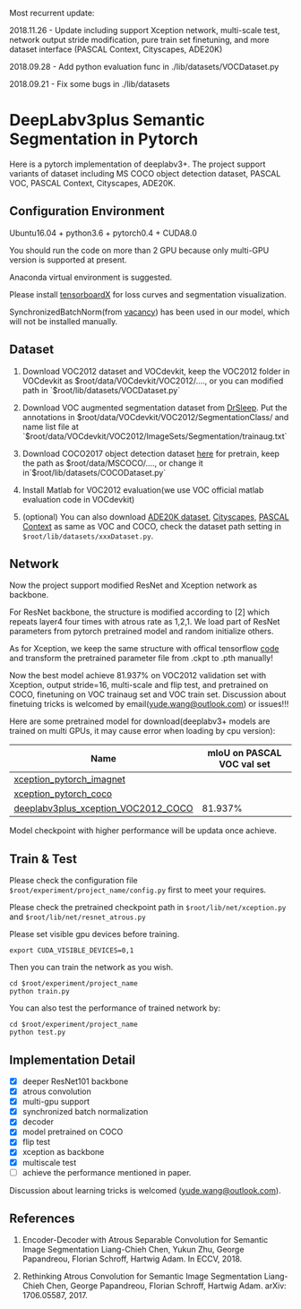 Most recurrent update:

2018.11.26 - Update including support Xception network, multi-scale test, network output stride modification, pure train set finetuning, and more dataset interface (PASCAL Context, Cityscapes, ADE20K)  

2018.09.28 - Add python evaluation func in ./lib/datasets/VOCDataset.py

2018.09.21 - Fix some bugs in ./lib/datasets

# DeepLabv3plus Semantic Segmentation in Pytorch

Here is a pytorch implementation of deeplabv3+. The project support variants of dataset including MS COCO object detection dataset, PASCAL VOC, PASCAL Context, Cityscapes, ADE20K. 


## Configuration Environment

Ubuntu16.04 + python3.6 + pytorch0.4 + CUDA8.0

You should run the code on more than 2 GPU because only multi-GPU version is supported at present.

Anaconda virtual environment is suggested.

Please install [tensorboardX](https://github.com/lanpa/tensorboardX) for loss curves and segmentation visualization. 

SynchronizedBatchNorm(from [vacancy](https://github.com/vacancy/Synchronized-BatchNorm-PyTorch)) has been used in our model, which will not be installed manually.

## Dataset
1. Download VOC2012 dataset and VOCdevkit, keep the VOC2012 folder in VOCdevkit as $root/data/VOCdevkit/VOC2012/...., or you can modified path in `$root/lib/datasets/VOCDataset.py`

2. Download VOC augmented segmentation dataset from [DrSleep](https://www.dropbox.com/s/oeu149j8qtbs1x0/SegmentationClassAug.zip?dl=0). Put the annotations in $root/data/VOCdevkit/VOC2012/SegmentationClass/ and name list file at `$root/data/VOCdevkit/VOC2012/ImageSets/Segmentation/trainaug.txt`

3. Download COCO2017 object detection dataset [here](http://cocodataset.org/#download) for pretrain, keep the path as $root/data/MSCOCO/...., or change it in`$root/lib/datasets/COCODataset.py`

4. Install Matlab for VOC2012 evaluation(we use VOC official matlab evaluation code in VOCdevkit)

5. (optional) You can also download [ADE20K dataset](http://sceneparsing.csail.mit.edu/), [Cityscapes](https://www.cityscapes-dataset.com), [PASCAL Context](https://cs.stanford.edu/~roozbeh/pascal-context/) as same as VOC and COCO, check the dataset path setting in `$root/lib/datasets/xxxDataset.py`.

## Network

Now the project support modified ResNet and Xception network as backbone. 

For ResNet backbone, the structure is modified according to [2] which repeats layer4 four times with atrous rate as 1,2,1. We load part of ResNet parameters from pytorch pretrained model and random initialize others.

As for Xception, we keep the same structure with offical tensorflow [code](https://github.com/tensorflow/models/tree/master/research/deeplab) and transform the pretrained parameter file from .ckpt to .pth manually!

Now the best model achieve 81.937% on VOC2012 validation set with Xception, output stride=16, multi-scale and flip test, and pretrained on COCO, finetuning on VOC trainaug set and VOC train set. Discussion about finetuing tricks is welcomed by email(yude.wang@outlook.com) or issues!!!

Here are some pretrained model for download(deeplabv3+ models are trained on multi GPUs, it may cause error when loading by cpu version):

| Name                                                                                                       | mIoU on PASCAL VOC val set |
|------------------------------------------------------------------------------------------------------------|----------------------------|
| [xception_pytorch_imagnet](https://drive.google.com/open?id=1_j_mE07tiV24xXOJw4XDze0-a0NAhNVi)             |                            |
| [xception_pytorch_coco](https://drive.google.com/open?id=1J7B1ewMSEH2yuV_Tm8dyah6ieSHbUgA-)                |                            |
| [deeplabv3plus_xception_VOC2012_COCO](https://drive.google.com/open?id=1hE6jEWa3PVbJOI1eldARj2UWx-qWQvOm)  | 81.937%                    |


Model checkpoint with higher performance will be updata once achieve. 

## Train & Test

Please check the configuration file `$root/experiment/project_name/config.py` first to meet your requires.

Please check the pretrained checkpoint path in `$root/lib/net/xception.py` and `$root/lib/net/resnet_atrous.py`

Please set visible gpu devices before training.

```
export CUDA_VISIBLE_DEVICES=0,1
``` 

Then you can train the network as you wish.

```
cd $root/experiment/project_name
python train.py
```

You can also test the performance of trained network by:

```
cd $root/experiment/project_name
python test.py
```

## Implementation Detail
- [x] deeper ResNet101 backbone
- [x] atrous convolution
- [x] multi-gpu support
- [x] synchronized batch normalization
- [x] decoder
- [x] model pretrained on COCO
- [x] flip test
- [x] xception as backbone
- [x] multiscale test
- [ ] achieve the performance mentioned in paper.

Discussion about learning tricks is welcomed (yude.wang@outlook.com).

## References

1. Encoder-Decoder with Atrous Separable Convolution for Semantic Image Segmentation
Liang-Chieh Chen, Yukun Zhu, George Papandreou, Florian Schroff, Hartwig Adam. In ECCV, 2018.

2. Rethinking Atrous Convolution for Semantic Image Segmentation
Liang-Chieh Chen, George Papandreou, Florian Schroff, Hartwig Adam. arXiv: 1706.05587, 2017.
